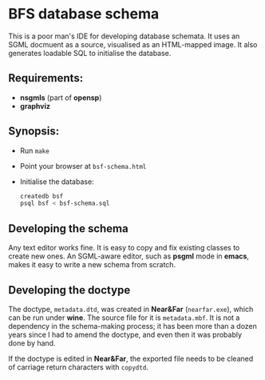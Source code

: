 # BFS database schema

This is a poor man's IDE for developing database schemata. It uses an SGML
docmuent as a source, visualised as an HTML-mapped image. It also generates
loadable SQL to initialise the database.

## Requirements:

* **nsgmls** (part of **opensp**)
* **graphviz**

## Synopsis:

* Run `make`
* Point your browser at `bsf-schema.html`
* Initialise the database:

    ```sh
    createdb bsf
    psql bsf < bsf-schema.sql
    ```

## Developing the schema

Any text editor works fine. It is easy to copy and fix existing classes to
create new ones. An SGML-aware editor, such as **psgml** mode in **emacs**, makes
it easy to write a new schema from scratch.

## Developing the doctype

The doctype, `metadata.dtd`, was created in **Near&Far** (`nearfar.exe`), which can be
run under **wine**. The source file for it is `metadata.mbf`. It is not a
dependency in the schema-making process; it has been more than a dozen years
since I had to amend the doctype, and even then it was probably done by hand.

If the doctype is edited in  **Near&Far**, the exported file needs to be cleaned
of carriage return characters with `copydtd`.
